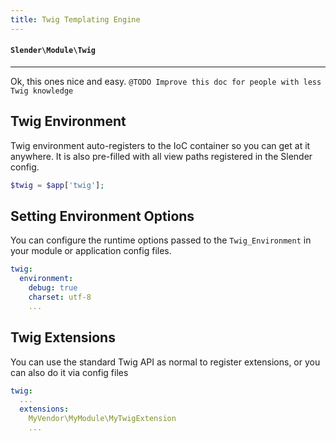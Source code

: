 ```yaml
---
title: Twig Templating Engine
---
```


#### `Slender\Module\Twig`

<hr>

Ok, this ones nice and easy.
`@TODO Improve this doc for people with less Twig knowledge`

## Twig Environment
Twig environment auto-registers to the IoC container
so you can get at it anywhere. It is also pre-filled
with all view paths registered in the Slender config.
```php
$twig = $app['twig'];
```

## Setting Environment Options
You can configure the runtime options passed to the
`Twig_Environment` in your module or application
config files.
```yaml
twig:
  environment:
    debug: true
    charset: utf-8
    ...
```


## Twig Extensions
You can use the standard Twig API as normal to register
extensions, or you can also do it via config files
```yaml
twig:
  ...
  extensions:
    MyVendor\MyModule\MyTwigExtension
    ...
```


